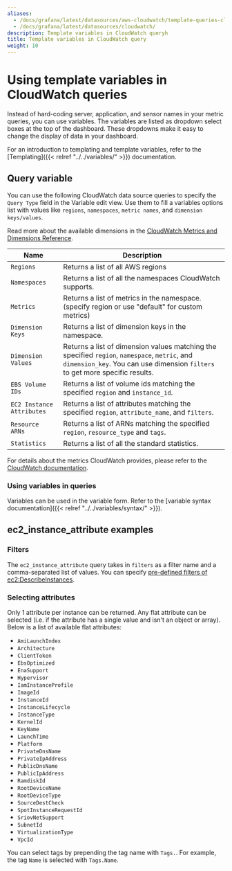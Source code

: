 ```yaml
---
aliases:
  - /docs/grafana/latest/datasources/aws-cloudwatch/template-queries-cloudwatch/
  - /docs/grafana/latest/datasources/cloudwatch/
description: Template variables in CloudWatch queryh
title: Template variables in CloudWatch query
weight: 10
---
```


# Using template variables in CloudWatch queries

Instead of hard-coding server, application, and sensor names in your metric queries, you can use variables. The variables are listed as dropdown select boxes at the top of the dashboard. These dropdowns make it easy to change the display of data in your dashboard.

For an introduction to templating and template variables, refer to the [Templating]({{< relref "../../variables/" >}}) documentation.

## Query variable

You can use the following CloudWatch data source queries to specify the `Query Type` field in the Variable edit view. Use them to fill a variables options list with values like `regions`, `namespaces`, `metric names`, and `dimension keys/values`.

Read more about the available dimensions in the [CloudWatch Metrics and Dimensions Reference](https://docs.aws.amazon.com/AmazonCloudWatch/latest/monitoring/CW_Support_For_AWS.html).

| Name                      | Description                                                                                                                                                                   |
| ------------------------- | ----------------------------------------------------------------------------------------------------------------------------------------------------------------------------- |
| `Regions`                 | Returns a list of all AWS regions                                                                                                                                             |
| `Namespaces`              | Returns a list of all the namespaces CloudWatch supports.                                                                                                                     |
| `Metrics`                 | Returns a list of metrics in the namespace. (specify region or use "default" for custom metrics)                                                                              |
| `Dimension Keys`          | Returns a list of dimension keys in the namespace.                                                                                                                            |
| `Dimension Values`        | Returns a list of dimension values matching the specified `region`, `namespace`, `metric`, and `dimension_key`. You can use dimension `filters` to get more specific results. |
| `EBS Volume IDs`          | Returns a list of volume ids matching the specified `region` and `instance_id`.                                                                                               |
| `EC2 Instance Attributes` | Returns a list of attributes matching the specified `region`, `attribute_name`, and `filters`.                                                                                |
| `Resource ARNs`           | Returns a list of ARNs matching the specified `region`, `resource_type` and `tags`.                                                                                           |
| `Statistics`              | Returns a list of all the standard statistics.                                                                                                                                |

For details about the metrics CloudWatch provides, please refer to the [CloudWatch documentation](https://docs.aws.amazon.com/AmazonCloudWatch/latest/DeveloperGuide/CW_Support_For_AWS.html).

### Using variables in queries

Variables can be used in the variable form. Refer to the [variable syntax documentation]({{< relref "../../variables/syntax/" >}}).

## ec2_instance_attribute examples

### Filters

The `ec2_instance_attribute` query takes in `filters` as a filter name and a comma-separated list of values.
You can specify [pre-defined filters of ec2:DescribeInstances](http://docs.aws.amazon.com/AWSEC2/latest/APIReference/API_DescribeInstances.html).

### Selecting attributes

Only 1 attribute per instance can be returned. Any flat attribute can be selected (i.e. if the attribute has a single value and isn't an object or array). Below is a list of available flat attributes:

- `AmiLaunchIndex`
- `Architecture`
- `ClientToken`
- `EbsOptimized`
- `EnaSupport`
- `Hypervisor`
- `IamInstanceProfile`
- `ImageId`
- `InstanceId`
- `InstanceLifecycle`
- `InstanceType`
- `KernelId`
- `KeyName`
- `LaunchTime`
- `Platform`
- `PrivateDnsName`
- `PrivateIpAddress`
- `PublicDnsName`
- `PublicIpAddress`
- `RamdiskId`
- `RootDeviceName`
- `RootDeviceType`
- `SourceDestCheck`
- `SpotInstanceRequestId`
- `SriovNetSupport`
- `SubnetId`
- `VirtualizationType`
- `VpcId`

You can select tags by prepending the tag name with `Tags.`. For example, the tag `Name` is selected with `Tags.Name`.
